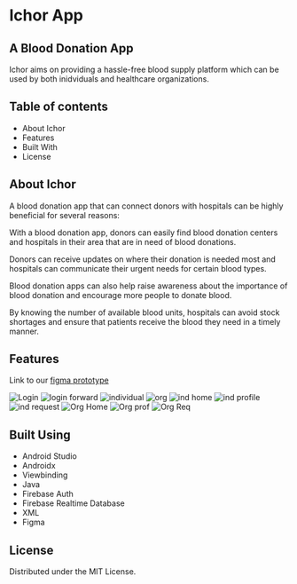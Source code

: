 
# Ichor App

## A Blood Donation App

Ichor aims on providing a hassle-free blood supply platform which can be used by both inidviduals and healthcare organizations. 

## Table of contents
- About Ichor
- Features
- Built With
- License


## About Ichor

A blood donation app that can connect donors with hospitals can be highly beneficial for several reasons:

With a blood donation app, donors can easily find blood donation centers and hospitals in their area that are in need of blood donations. 

Donors can receive updates on where their donation is needed most and hospitals can communicate their urgent needs for certain blood types.

Blood donation apps can also help raise awareness about the importance of blood donation and encourage more people to donate blood. 

By knowing the number of available blood units, hospitals can avoid stock shortages and ensure that patients receive the blood they need in a timely manner.

## Features
Link to our [figma prototype](https://www.figma.com/file/bgIa1wsSGklXd6ChfDcoGy/LastMin?node-id=0%3A1&t=54qke27It6qQMvR8-1)

![Login](https://user-images.githubusercontent.com/96327627/226164717-c28e2af0-617d-4131-8b6d-ea66e6b664dc.png)
![login forward](https://user-images.githubusercontent.com/96327627/226164849-8ff3c614-eb8b-4569-8962-6e756dfec537.png)
![individual](https://user-images.githubusercontent.com/96327627/226164784-ae032e4a-85d7-47b4-9f79-c4e5172db015.png)
![org](https://user-images.githubusercontent.com/96327627/226164806-ca92c7d2-0028-4eda-ac63-c89887fbaf51.png)
![ind home](https://user-images.githubusercontent.com/96327627/226164877-1dab4214-8e37-4d07-91cc-bdad88897ccd.png)
![ind profile](https://user-images.githubusercontent.com/96327627/226164883-bd785b08-bca7-432b-8b38-d7433c073988.png)
![ind request](https://user-images.githubusercontent.com/96327627/226164887-198b47c8-72ae-4a88-a3bf-57005acdee74.png)
![Org Home](https://user-images.githubusercontent.com/96327627/226164896-4409f849-3eae-4473-bf1c-4053e7b85b9c.png)
![Org prof](https://user-images.githubusercontent.com/96327627/226164899-cd8aec54-de0c-4e60-96c4-79cb4b481d3f.png)
![Org Req](https://user-images.githubusercontent.com/96327627/226164904-912f1c17-674f-401a-b67d-7a562bd93262.png)


 


## Built Using
- Android Studio
- Androidx
- Viewbinding
- Java
- Firebase Auth
- Firebase Realtime Database
- XML 
- Figma

## License
Distributed under the MIT License. 








